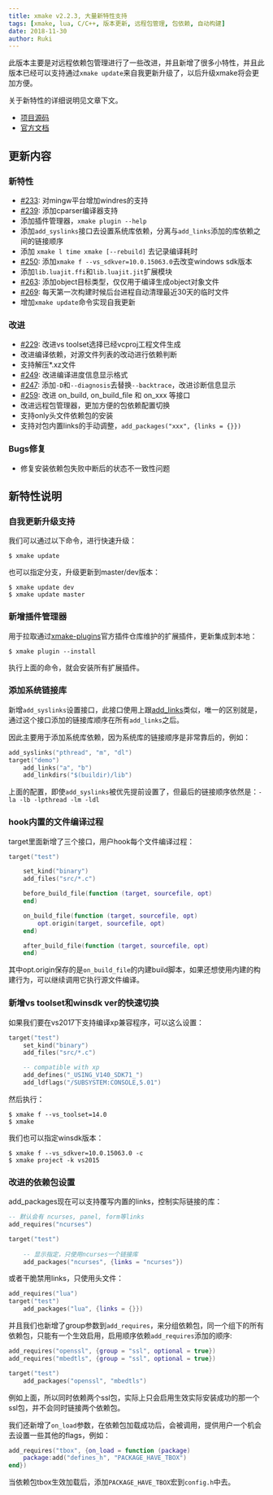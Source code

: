 ```yaml
---
title: xmake v2.2.3, 大量新特性支持
tags: [xmake, lua, C/C++, 版本更新, 远程包管理, 包依赖, 自动构建]
date: 2018-11-30
author: Ruki
---
```


此版本主要是对远程依赖包管理进行了一些改进，并且新增了很多小特性，并且此版本已经可以支持通过`xmake update`来自我更新升级了，以后升级xmake将会更加方便。

关于新特性的详细说明见文章下文。

* [项目源码](https://github.com/xmake-io/xmake)
* [官方文档](https://xmake.io/zh/)

## 更新内容

### 新特性

* [#233](https://github.com/xmake-io/xmake/issues/233): 对mingw平台增加windres的支持
* [#239](https://github.com/xmake-io/xmake/issues/239): 添加cparser编译器支持
* 添加插件管理器，`xmake plugin --help`
* 添加`add_syslinks`接口去设置系统库依赖，分离与`add_links`添加的库依赖之间的链接顺序
* 添加 `xmake l time xmake [--rebuild]` 去记录编译耗时
* [#250](https://github.com/xmake-io/xmake/issues/250): 添加`xmake f --vs_sdkver=10.0.15063.0`去改变windows sdk版本
* 添加`lib.luajit.ffi`和`lib.luajit.jit`扩展模块
* [#263](https://github.com/xmake-io/xmake/issues/263): 添加object目标类型，仅仅用于编译生成object对象文件
* [#269](https://github.com/xmake-io/xmake/issues/269): 每天第一次构建时候后台进程自动清理最近30天的临时文件
* 增加`xmake update`命令实现自我更新

### 改进

* [#229](https://github.com/xmake-io/xmake/issues/229): 改进vs toolset选择已经vcproj工程文件生成
* 改进编译依赖，对源文件列表的改动进行依赖判断
* 支持解压*.xz文件
* [#249](https://github.com/xmake-io/xmake/pull/249): 改进编译进度信息显示格式
* [#247](https://github.com/xmake-io/xmake/pull/247): 添加`-D`和`--diagnosis`去替换`--backtrace`，改进诊断信息显示
* [#259](https://github.com/xmake-io/xmake/issues/259): 改进 on_build, on_build_file 和 on_xxx 等接口
* 改进远程包管理器，更加方便的包依赖配置切换
* 支持only头文件依赖包的安装
* 支持对包内置links的手动调整，`add_packages("xxx", {links = {}})`

### Bugs修复

* 修复安装依赖包失败中断后的状态不一致性问题





## 新特性说明

### 自我更新升级支持

我们可以通过以下命令，进行快速升级：

```console
$ xmake update
```

也可以指定分支，升级更新到master/dev版本：

```console
$ xmake update dev
$ xmake update master
```

### 新增插件管理器

用于拉取通过[xmake-plugins](https://github.com/xmake-io/xmake-plugins)官方插件仓库维护的扩展插件，更新集成到本地：

```console
$ xmake plugin --install
```

执行上面的命令，就会安装所有扩展插件。

### 添加系统链接库

新增`add_syslinks`设置接口，此接口使用上跟[add_links](/zh/manual#add-links)类似，唯一的区别就是，通过这个接口添加的链接库顺序在所有`add_links`之后。

因此主要用于添加系统库依赖，因为系统库的链接顺序是非常靠后的，例如：

```lua
add_syslinks("pthread", "m", "dl")
target("demo")
    add_links("a", "b")
    add_linkdirs("$(buildir)/lib")
```

上面的配置，即使`add_syslinks`被优先提前设置了，但最后的链接顺序依然是：`-la -lb -lpthread -lm -ldl`

### hook内置的文件编译过程

target里面新增了三个接口，用户hook每个文件编译过程：

```lua
target("test")

    set_kind("binary")
    add_files("src/*.c")

    before_build_file(function (target, sourcefile, opt)
    end)

    on_build_file(function (target, sourcefile, opt)
        opt.origin(target, sourcefile, opt)
    end)

    after_build_file(function (target, sourcefile, opt)
    end)
```

其中opt.origin保存的是`on_build_file`的内建build脚本，如果还想使用内建的构建行为，可以继续调用它执行源文件编译。

### 新增vs toolset和winsdk ver的快速切换

如果我们要在vs2017下支持编译xp兼容程序，可以这么设置：

```lua
target("test")
    set_kind("binary")
    add_files("src/*.c") 

    -- compatible with xp
    add_defines("_USING_V140_SDK71_")
    add_ldflags("/SUBSYSTEM:CONSOLE,5.01")
```

然后执行：

```console
$ xmake f --vs_toolset=14.0
$ xmake
```

我们也可以指定winsdk版本：

```console
$ xmake f --vs_sdkver=10.0.15063.0 -c
$ xmake project -k vs2015
```

### 改进的依赖包设置

add_packages现在可以支持覆写内置的links，控制实际链接的库：


```lua
-- 默认会有 ncurses, panel, form等links
add_requires("ncurses") 

target("test")
    
    -- 显示指定，只使用ncurses一个链接库
    add_packages("ncurses", {links = "ncurses"})
```

或者干脆禁用links，只使用头文件：

```lua
add_requires("lua")
target("test")
    add_packages("lua", {links = {}})
```


并且我们也新增了group参数到`add_requires`，来分组依赖包，同一个组下的所有依赖包，只能有一个生效启用，启用顺序依赖`add_requires`添加的顺序:

```lua
add_requires("openssl", {group = "ssl", optional = true})
add_requires("mbedtls", {group = "ssl", optional = true})

target("test")
    add_packages("openssl", "mbedtls")
```

例如上面，所以同时依赖两个ssl包，实际上只会启用生效实际安装成功的那一个ssl包，并不会同时链接两个依赖包。

我们还新增了`on_load`参数，在依赖包加载成功后，会被调用，提供用户一个机会去设置一些其他的flags，例如：

```lua
add_requires("tbox", {on_load = function (package)
    package:add("defines_h", "PACKAGE_HAVE_TBOX")
end})
```

当依赖包tbox生效加载后，添加`PACKAGE_HAVE_TBOX`宏到`config.h`中去。